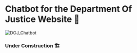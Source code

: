 # Chatbot for the Department Of Justice Website 🤖

![DOJ_Chatbot](https://github.com/user-attachments/assets/66ab53dc-dfc9-4c16-b82d-3866048fdc0a)

### Under Construction 🏗️
